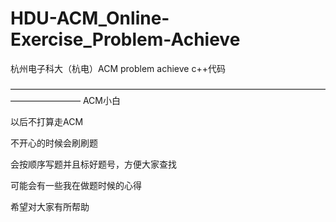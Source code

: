 # HDU-ACM_Online-Exercise_Problem-Achieve
杭州电子科大（杭电）ACM problem achieve c++代码



————————————————————————————————————————————
ACM小白

以后不打算走ACM

不开心的时候会刷刷题


会按顺序写题并且标好题号，方便大家查找

可能会有一些我在做题时候的心得

希望对大家有所帮助
